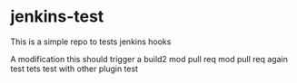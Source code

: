 # jenkins-test
This is a simple repo to tests jenkins hooks

A modification this should trigger a build2
mod pull req
mod pull req again
test
tets
test with other plugin
test
